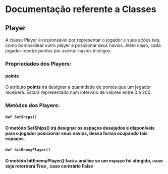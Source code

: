 # Documentação referente a Classes
## Player
A classe Player é responsável por representar o jogador e suas ações tais, como bombardear outro player e posicionar seus navios. Além disso, cada jogador recebe pontos por acertar navios inimigos.

### Propriedades dos Players:
#### points
O atributo __points__ irá designar a quantidade de pontos que um jogador receberá. Estará representado num intervalo de valores entre 0 a 200.

### Metódos dos Players:
#### `def SetShips()`
#### O metódo __SetShips()__ irá designar os espaços desejados e disponíveis para o jogador posicionar seus navios, dessa forma ocupando tais espaços.
#### `def hitEnemyPlayer()`
#### O metódo  __hitEnemyPlayer()__ fará a análise se um espaço foi atingido, caso seja retornará __True__ , caso contrário __False__


